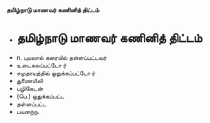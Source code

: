 **தமிழ்நாடு மாணவர் கணினித் திட்டம்**
- # தமிழ்நாடு மாணவர் கணினித் திட்டம்
- n. புயலால் கரையில் தள்ளப்பட்டவர்
- உடைகலப்பட்டோ ர்
- சமுதாயத்தில் ஒதுக்கப்பட்டோ ர்
- துணையிலி
- பழிகேடன்
- (பெ.) ஒதுக்கப்பட்ட
- தள்ளப்பட்ட
- பயனற்ற.

